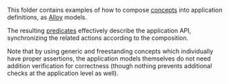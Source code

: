 This folder contains examples of how to compose [concepts](../concepts/) into application definitions, as [Alloy](../README.md#formal-notation) models.

The resulting [predicates](https://alloytools.org/spec.html#functions-and-predicates) effectively describe the application API, synchronizing the related actions according to the composition.

Note that by using generic and freestanding concepts which individually have proper assertions, the application models themselves do not need addition verification for correctness (though nothing prevents additional checks at the application level as well).